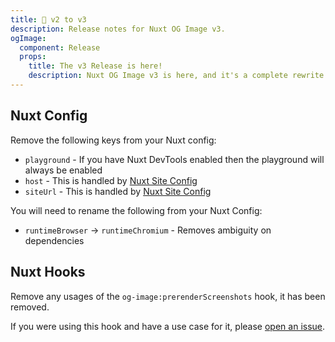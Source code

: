 ```yaml
---
title: 🔨 v2 to v3
description: Release notes for Nuxt OG Image v3.
ogImage:
  component: Release
  props:
    title: The v3 Release is here!
    description: Nuxt OG Image v3 is here, and it's a complete rewrite of the module to improve stability and DX. I think you're going to love it!
---
```


## Nuxt Config

Remove the following keys from your Nuxt config:

- `playground` - If you have Nuxt DevTools enabled then the playground will always be enabled
- `host` - This is handled by [Nuxt Site Config](/site-config/guides/setting-site-config)
- `siteUrl` - This is handled by [Nuxt Site Config](/site-config/guides/setting-site-config)

You will need to rename the following from your Nuxt Config:
- `runtimeBrowser` -> `runtimeChromium` - Removes ambiguity on dependencies

## Nuxt Hooks

Remove any usages of the `og-image:prerenderScreenshots` hook, it has been removed.

If you were using this hook
and have a use case for it, please [open an issue](https://github.com/harlan-zw/nuxt-og-image/issues/new/choose).

